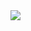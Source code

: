 <img src="https://capsule-render.vercel.app/api?type=waving&color=auto&height=40&section=header&text=capsule%20render&fontSize=90" />


